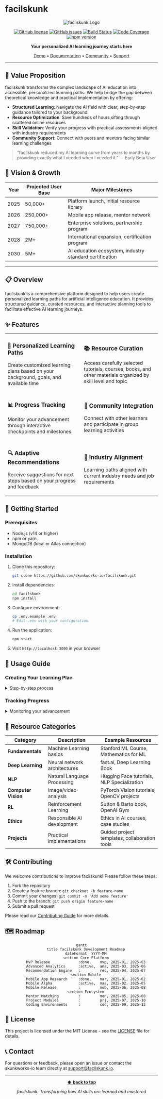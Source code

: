 # facilskunk

<div align="center">

![facilskunk Logo](https://img.shields.io/badge/facilskunk-AI%20Learning%20Guide-6C3483?style=for-the-badge)

[![GitHub license](https://img.shields.io/github/license/skunkworks-io/facilskunk)](https://github.com/skunkworks-io/facilskunk/blob/main/LICENSE)
[![GitHub issues](https://img.shields.io/github/issues/skunkworks-io/facilskunk)](https://github.com/skunkworks-io/facilskunk/issues)
[![Build Status](https://img.shields.io/github/actions/workflow/status/skunkworks-io/facilskunk/main.yml?branch=main)](https://github.com/skunkworks-io/facilskunk/actions)
[![Code Coverage](https://img.shields.io/codecov/c/github/skunkworks-io/facilskunk)](https://codecov.io/gh/skunkworks-io/facilskunk)
[![npm version](https://img.shields.io/npm/v/facilskunk)](https://www.npmjs.com/package/facilskunk)

**Your personalized AI learning journey starts here**

[Demo](https://facilskunk.io) • [Documentation](https://docs.facilskunk.io) • [Community](https://community.facilskunk.io) • [Support](https://facilskunk.io/support)

</div>

---

## 🚀 Value Proposition

facilskunk transforms the complex landscape of AI education into accessible, personalized learning paths. We help bridge the gap between theoretical knowledge and practical implementation by offering:

- **Structured Learning**: Navigate the AI field with clear, step-by-step guidance tailored to your background
- **Resource Optimization**: Save hundreds of hours sifting through scattered online resources
- **Skill Validation**: Verify your progress with practical assessments aligned with industry requirements
- **Community Support**: Connect with peers and mentors facing similar learning challenges

> "facilskunk reduced my AI learning curve from years to months by providing exactly what I needed when I needed it." — Early Beta User

## 🔭 Vision & Growth

| Year | Projected User Base | Major Milestones |
|------|---------------------|------------------|
| 2025 | 50,000+ | Platform launch, initial resource library |
| 2026 | 250,000+ | Mobile app release, mentor network |
| 2027 | 750,000+ | Enterprise solutions, partnership program |
| 2028 | 2M+ | International expansion, certification program |
| 2030 | 5M+ | AI education ecosystem, industry standard certification |

---

## 📋 Overview

facilskunk is a comprehensive platform designed to help users create personalized learning paths for artificial intelligence education. It provides structured guidance, curated resources, and interactive planning tools to facilitate effective AI learning journeys.

## ✨ Features

<table>
  <tr>
    <td width="50%">
      <h3>🧠 Personalized Learning Paths</h3>
      <p>Create customized learning plans based on your background, goals, and available time</p>
    </td>
    <td width="50%">
      <h3>📚 Resource Curation</h3>
      <p>Access carefully selected tutorials, courses, books, and other materials organized by skill level and topic</p>
    </td>
  </tr>
  <tr>
    <td width="50%">
      <h3>📊 Progress Tracking</h3>
      <p>Monitor your advancement through interactive checkpoints and milestones</p>
    </td>
    <td width="50%">
      <h3>👥 Community Integration</h3>
      <p>Connect with other learners and participate in group learning activities</p>
    </td>
  </tr>
  <tr>
    <td width="50%">
      <h3>🔍 Adaptive Recommendations</h3>
      <p>Receive suggestions for next steps based on your progress and feedback</p>
    </td>
    <td width="50%">
      <h3>🔗 Industry Alignment</h3>
      <p>Learning paths aligned with current industry needs and job requirements</p>
    </td>
  </tr>
</table>

## 🚀 Getting Started

### Prerequisites

- Node.js (v14 or higher)
- npm or yarn
- MongoDB (local or Atlas connection)

### Installation

1. Clone this repository:
   ```bash
   git clone https://github.com/skunkworks-io/facilskunk.git
   ```

2. Install dependencies:
   ```bash
   cd facilskunk
   npm install
   ```

3. Configure environment:
   ```bash
   cp .env.example .env
   # Edit .env with your configuration
   ```

4. Run the application:
   ```bash
   npm start
   ```

5. Visit `http://localhost:3000` in your browser

## 📖 Usage Guide

### Creating Your Learning Plan

<details>
<summary>Step-by-step process</summary>

1. Complete the initial assessment to identify your current knowledge level
2. Define your learning goals and time commitment
3. Review and customize the generated learning path
4. Begin your journey with the first recommended resource

</details>

### Tracking Progress

<details>
<summary>Monitoring your advancement</summary>

- Mark completed sections in your learning plan
- Take periodic assessments to measure knowledge retention
- Adjust your plan based on progress and changing interests

</details>

## 🔧 Resource Categories

| Category | Description | Example Resources |
|----------|-------------|-------------------|
| **Fundamentals** | Machine Learning basics | Stanford ML Course, Mathematics for ML |
| **Deep Learning** | Neural network architectures | fast.ai, Deep Learning Book |
| **NLP** | Natural Language Processing | Hugging Face tutorials, NLP Specialization |
| **Computer Vision** | Image/video analysis | PyTorch Vision tutorials, OpenCV projects |
| **RL** | Reinforcement Learning | Sutton & Barto book, OpenAI Gym |
| **Ethics** | Responsible AI development | Ethics in AI courses, case studies |
| **Projects** | Practical implementations | Guided project templates, collaboration tools |

## 🛠️ Contributing

We welcome contributions to improve facilskunk! Please follow these steps:

1. Fork the repository
2. Create a feature branch: `git checkout -b feature-name`
3. Commit your changes: `git commit -m 'Add some feature'`
4. Push to the branch: `git push origin feature-name`
5. Submit a pull request

Please read our [Contributing Guide](CONTRIBUTING.md) for more details.

## 🗺️ Roadmap

<div align="center">

```mermaid
gantt
    title facilskunk Development Roadmap
    dateFormat  YYYY-MM
    section Core Platform
    MVP Release             :done,    mvp, 2025-01, 2025-03
    Advanced Analytics      :active,  ana, 2025-03, 2025-06
    Recommendation Engine   :         rec, 2025-04, 2025-07
    section Mobile
    Mobile App Research     :done,    mar, 2025-01, 2025-02
    Mobile Alpha            :active,  maa, 2025-02, 2025-05
    Mobile Release          :         mob, 2025-06, 2025-08
    section Ecosystem
    Mentor Matching         :         men, 2025-05, 2025-08
    Project Modules         :         prj, 2025-07, 2025-10
    Coding Environments     :         cod, 2025-09, 2025-12
```

</div>

## 📄 License

This project is licensed under the MIT License - see the [LICENSE](LICENSE) file for details.

## 📞 Contact

For questions or feedback, please open an issue or contact the skunkworks-io team directly at support@facilskunk.io.

---

<div align="center">

**[⬆ back to top](#facilskunk)**

*facilskunk: Transforming how AI skills are learned and mastered*

</div>
